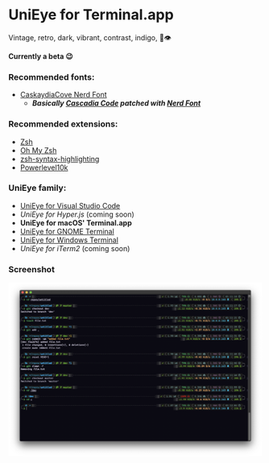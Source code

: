 # UniEye for Terminal.app

Vintage, retro, dark, vibrant, contrast, indigo, 🦄👁

**Currently a beta 😉**

### Recommended fonts:

- [CaskaydiaCove Nerd Font](https://github.com/ryanoasis/nerd-fonts/tree/master/patched-fonts/CascadiaCode)
  - **_Basically [Cascadia Code](https://github.com/microsoft/cascadia-code) patched with [Nerd Font](https://github.com/ryanoasis/nerd-fonts)_**

### Recommended extensions:

- [Zsh](https://github.com/ohmyzsh/ohmyzsh/wiki/Installing-ZSH)
- [Oh My Zsh](https://github.com/ohmyzsh/ohmyzsh)
- [zsh-syntax-highlighting](https://github.com/zsh-users/zsh-syntax-highlighting)
- [Powerlevel10k](https://github.com/romkatv/powerlevel10k)

### UniEye family:

- [UniEye for Visual Studio Code](https://github.com/hbthen3rd/unieye-vscode)
- _UniEye for Hyper.js_ (coming soon)
- **UniEye for macOS' Terminal.app**
- [UniEye for GNOME Terminal](https://github.com/hbthen3rd/unieye-gnometerminal)
- [UniEye for Windows Terminal](https://github.com/hbthen3rd/unieye-windowsterminal)
- _UniEye for iTerm2_ (coming soon)

### Screenshot

![UniEye for Terminal.app screenshot](/UniEye_Terminal.app.png?raw=true 'UniEye for Terminal.app screenshot')
